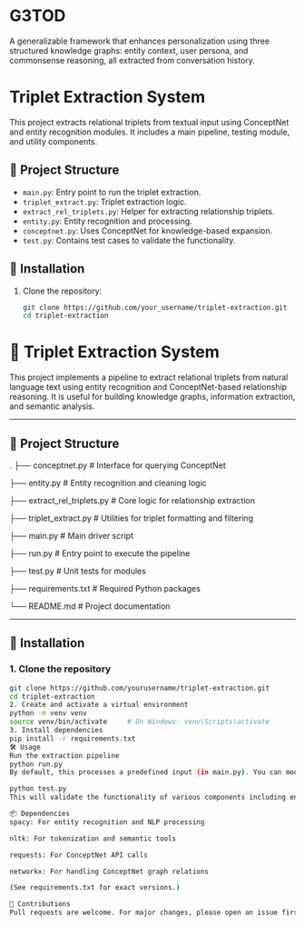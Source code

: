 # G3TOD
A generalizable framework that enhances personalization using three structured knowledge graphs: entity context, user persona, and commonsense reasoning, all extracted from conversation history. 
# Triplet Extraction System

This project extracts relational triplets from textual input using ConceptNet and entity recognition modules. It includes a main pipeline, testing module, and utility components.

## 📁 Project Structure

- `main.py`: Entry point to run the triplet extraction.
- `triplet_extract.py`: Triplet extraction logic.
- `extract_rel_triplets.py`: Helper for extracting relationship triplets.
- `entity.py`: Entity recognition and processing.
- `conceptnet.py`: Uses ConceptNet for knowledge-based expansion.
- `test.py`: Contains test cases to validate the functionality.

## 🚀 Installation

1. Clone the repository:
   ```bash
   git clone https://github.com/your_username/triplet-extraction.git
   cd triplet-extraction
# 🧠 Triplet Extraction System

This project implements a pipeline to extract relational triplets from natural language text using entity recognition and ConceptNet-based relationship reasoning. It is useful for building knowledge graphs, information extraction, and semantic analysis.

---

## 📁 Project Structure

.
├── conceptnet.py # Interface for querying ConceptNet 

├── entity.py # Entity recognition and cleaning logic

├── extract_rel_triplets.py # Core logic for relationship extraction

├── triplet_extract.py # Utilities for triplet formatting and filtering

├── main.py # Main driver script

├── run.py # Entry point to execute the pipeline

├── test.py # Unit tests for modules

├── requirements.txt # Required Python packages

└── README.md # Project documentation



---

## 🚀 Installation

### 1. Clone the repository
```bash
git clone https://github.com/yourusername/triplet-extraction.git
cd triplet-extraction
2. Create and activate a virtual environment
python -m venv venv
source venv/bin/activate     # On Windows: venv\Scripts\activate
3. Install dependencies
pip install -r requirements.txt
🛠️ Usage
Run the extraction pipeline
python run.py
By default, this processes a predefined input (in main.py). You can modify it to process a file or user input.

python test.py
This will validate the functionality of various components including entity recognition and triplet extraction.

📦 Dependencies
spacy: For entity recognition and NLP processing

nltk: For tokenization and semantic tools

requests: For ConceptNet API calls

networkx: For handling ConceptNet graph relations

(See requirements.txt for exact versions.)

🤝 Contributions
Pull requests are welcome. For major changes, please open an issue first to discuss what you would like to change.






